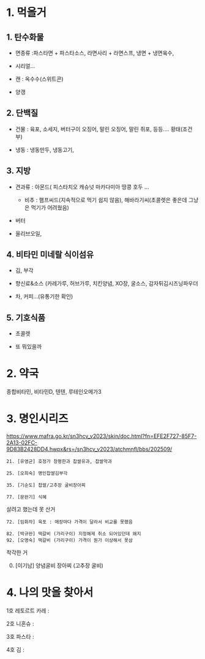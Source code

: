 # 1. 먹을거
## 1. 탄수화물
 
- 면종류 :파스타면 + 파스타소스, 라면사리 + 라면스프, 냉면 + 냉면육수,

- 시리얼...

- 캔 : 옥수수(스위트콘)

- 양갱

## 2. 단백질

+ 건물 : 육포, 소세지, 버터구이 오징어, 말린 오징어, 말린 쥐포, 등등.... 황태(조건부)

+ 냉동 : 냉동만두, 냉동고기,

## 3. 지방

- 견과류 : 아몬드( 피스타치오 캐슈넛 마카다미아 땅콩 호두 ...

  - 비추 : 햄프씨드(지속적으로 먹기 쉽지 않음), 해바라기씨(초콜렛은 좋은데 그냥은 먹기가 어려웠음)

- 버터 

- 올리브오일, 

## 4. 비타민 미네랄 식이섬유

* 김, 부각

* 향신료&소스 (카레가루, 허브가루, 치킨양념, XO장, 굴소스, 감자튀김시즈닝파우더

* 차, 커피...(유통기한 확인)

## 5. 기호식품

- 초콜렛

- 또 뭐있을까

# 2. 약국
종합비타민, 비타민D, 텐텐, 루테인오메가3


# 3. 명인시리즈
https://www.mafra.go.kr/sn3hcv_v2023/skin/doc.html?fn=EFE2F727-85F7-2A13-02FC-9D83B2428DD4.hwpx&rs=/sn3hcv_v2023/atchmnfl/bbs/202509/

```
21. [유영균] 호정가 창평한과 찹쌀유과, 찹쌀약과
  
25. [오희숙] 명인찹쌀김부각

35. [기순도] 찹쌀/고추장 굴비장아찌

77. [문완기] 식혜

```
살려고 했는데 못 산거

```
72. [임화자] 육포 : 매장마다 가격이 달라서 비교를 못했음

82. [박규완] 떡갈비 (가리구이) 지정해제 취소 되어있던데 왜지
92. [오명숙] 떡갈비 (가리구이) 가격이 뭔가 이상해서 못삼
```

착각한 거

00. [이기남] 양념굴비 장아찌 (고추장 굴비)


# 4. 나의 맛을 찾아서
1호 레토르트 카레 :

2호 니혼슈 :

3호 파스타 :

4호 김 :
